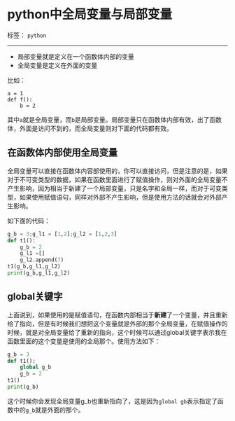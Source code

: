 ﻿# python中全局变量与局部变量

标签： `python`

---

* 局部变量就是定义在一个函数体内部的变量
* 全局变量是定义在外面的变量   

比如：
```
a = 1
def f():
    b = 2

```  

其中`a`就是全局变量，而`b`是局部变量。局部变量只在函数体内部有效，出了函数体，外面是访问不到的，而全局变量则对下面的代码都有效。  

## 在函数体内部使用全局变量  

全局变量可以直接在函数体内容部使用的，你可以直接访问，但是注意的是，如果对于不可变类型的数据，如果在函数里面进行了赋值操作，则对外面的全局变量不产生影响，因为相当于新建了一个局部变量，只是名字和全局一样，而对于可变类型，如果使用赋值语句，同样对外部不产生影响，但是使用方法的话就会对外部产生影响。  

如下面的代码：

```python
g_b = 3;g_l1 = [1,2];g_l2 = [1,2,3]
def t1():
    g_b = 2
    g_l1 =[]
    g_l2.append(7)
t1(g_b,g_l1,g_l2)
print(g_b,g_l1,g_l2)
```

## global关键字   

上面说到，如果使用的是赋值语句，在函数内部相当于**新建**了一个变量，并且重新给了指向，但是有时候我们想把这个变量就是外部的那个全局变量，在赋值操作的时候，就是对全局变量给了重新的指向，这个时候可以通过global关键字表示我在函数里面的这个变量是使用的全局那个。使用方法如下：  

```python
g_b = 3
def t1():
    global g_b
    g_b = 2
t1()
print(g_b)
```  

这个时候你会发现全局变量g_b也重新指向了，这是因为`global gb`表示指定了函数中的`g_b`就是外面的那个。




